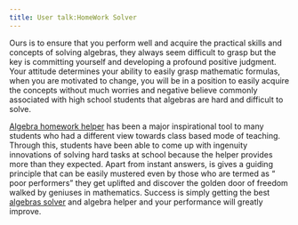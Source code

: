 ```yaml
---
title: User talk:HomeWork Solver
---
```


Ours is to ensure that you perform well and acquire the practical skills
and concepts of solving algebras, they always seem difficult to grasp
but the key is committing yourself and developing a profound positive
judgment. Your attitude determines your ability to easily grasp
mathematic formulas, when you are motivated to change, you will be in a
position to easily acquire the concepts without much worries and
negative believe commonly associated with high school students that
algebras are hard and difficult to solve.

[Algebra homework helper](http://www.algebrahomeworksolver.com/) has
been a major inspirational tool to many students who had a different
view towards class based mode of teaching. Through this, students have
been able to come up with ingenuity innovations of solving hard tasks at
school because the helper provides more than they expected. Apart from
instant answers, is gives a guiding principle that can be easily
mustered even by those who are termed as “ poor performers” they get
uplifted and discover the golden door of freedom walked by geniuses in
mathematics. Success is simply getting the best [algebras
solver](http://www.algebrahomeworksolver.com/) and algebra helper and
your performance will greatly improve.
